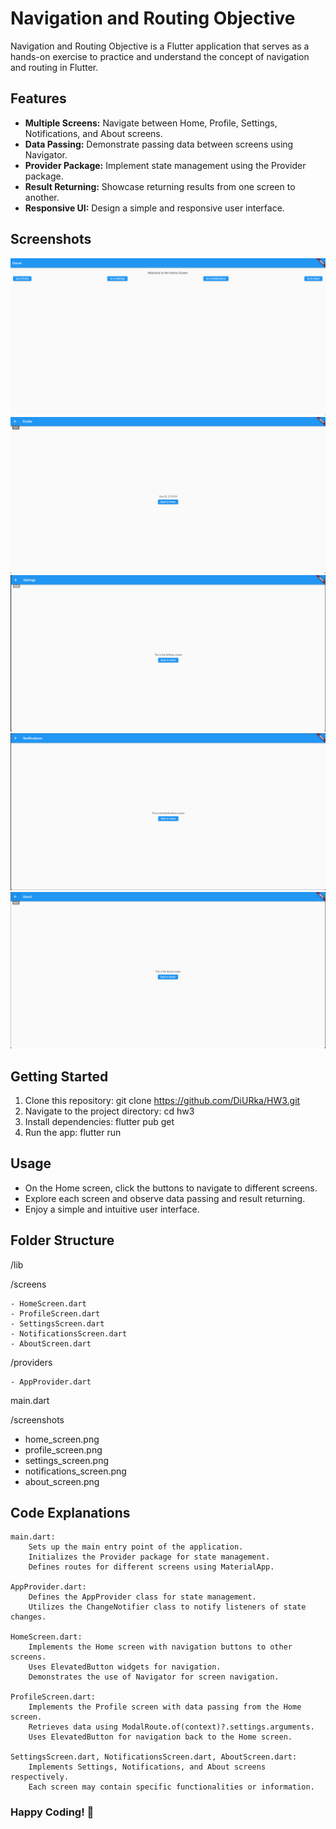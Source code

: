 # Navigation and Routing Objective

Navigation and Routing Objective is a Flutter application that serves as a hands-on exercise to practice and understand the concept of navigation and routing in Flutter.

## Features

- **Multiple Screens:** Navigate between Home, Profile, Settings, Notifications, and About screens.
- **Data Passing:** Demonstrate passing data between screens using Navigator.
- **Provider Package:** Implement state management using the Provider package.
- **Result Returning:** Showcase returning results from one screen to another.
- **Responsive UI:** Design a simple and responsive user interface.

## Screenshots

![Home Screen](screenshots/home_screen.png)
![Profile Screen](screenshots/profile_screen.png)
![Settings Screen](screenshots/settings_screen.png)
![Notifications Screen](screenshots/notifications_screen.png)
![About Screen](screenshots/about_screen.png)

## Getting Started

1. Clone this repository:
   git clone https://github.com/DiURka/HW3.git
2. Navigate to the project directory:
    cd hw3
3. Install dependencies:
    flutter pub get
4. Run the app:
    flutter run

## Usage

- On the Home screen, click the buttons to navigate to different screens.
- Explore each screen and observe data passing and result returning.
- Enjoy a simple and intuitive user interface.

## Folder Structure
/lib  

  /screens  

    - HomeScreen.dart  
    - ProfileScreen.dart  
    - SettingsScreen.dart  
    - NotificationsScreen.dart  
    - AboutScreen.dart  

  /providers  

    - AppProvider.dart  

  main.dart  

/screenshots  

  - home_screen.png  
  - profile_screen.png  
  - settings_screen.png  
  - notifications_screen.png  
  - about_screen.png  

## Code Explanations  

    main.dart:  
        Sets up the main entry point of the application.  
        Initializes the Provider package for state management.  
        Defines routes for different screens using MaterialApp.  

    AppProvider.dart:  
        Defines the AppProvider class for state management.  
        Utilizes the ChangeNotifier class to notify listeners of state changes.  

    HomeScreen.dart:  
        Implements the Home screen with navigation buttons to other screens.  
        Uses ElevatedButton widgets for navigation.  
        Demonstrates the use of Navigator for screen navigation.  

    ProfileScreen.dart:  
        Implements the Profile screen with data passing from the Home screen.  
        Retrieves data using ModalRoute.of(context)?.settings.arguments.  
        Uses ElevatedButton for navigation back to the Home screen.  

    SettingsScreen.dart, NotificationsScreen.dart, AboutScreen.dart:  
        Implements Settings, Notifications, and About screens respectively.  
        Each screen may contain specific functionalities or information.  


### Happy Coding! 🚀
